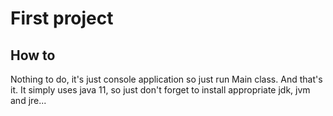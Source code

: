 # First project

## How to

Nothing to do, it's just console application so just run Main class. And that's it.
It simply uses java 11, so just don't forget to install appropriate jdk, jvm and jre...
